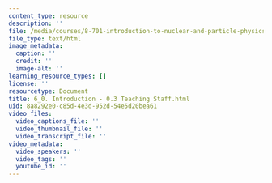 ```yaml
---
content_type: resource
description: ''
file: /media/courses/8-701-introduction-to-nuclear-and-particle-physics-fall-2020/6_0-introduction-03-teaching-staff.html
file_type: text/html
image_metadata:
  caption: ''
  credit: ''
  image-alt: ''
learning_resource_types: []
license: ''
resourcetype: Document
title: 6_0. Introduction - 0.3 Teaching Staff.html
uid: 8a8292e0-c85d-4e3d-952d-54e5d20bea61
video_files:
  video_captions_file: ''
  video_thumbnail_file: ''
  video_transcript_file: ''
video_metadata:
  video_speakers: ''
  video_tags: ''
  youtube_id: ''
---
```

